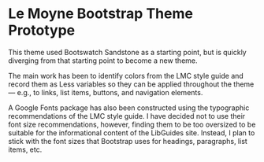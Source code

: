 # Le Moyne Bootstrap Theme Prototype

This theme used Bootswatch Sandstone as a starting point, but is  quickly diverging from that starting point to become a new theme. 

The main work has been to identify colors from the LMC style guide and record them as Less variables so they can be applied throughout the theme — e.g., to links, list items, buttons, and navigation elements. 

A Google Fonts package has also been constructed using the typographic recommendations of the LMC style guide. I have decided not to use their font size recommendations, however, finding them to be too oversized to be suitable for the informational content of the LibGuides site. Instead, I plan to stick with the font sizes that Bootstrap uses for headings, paragraphs, list items, etc. 
